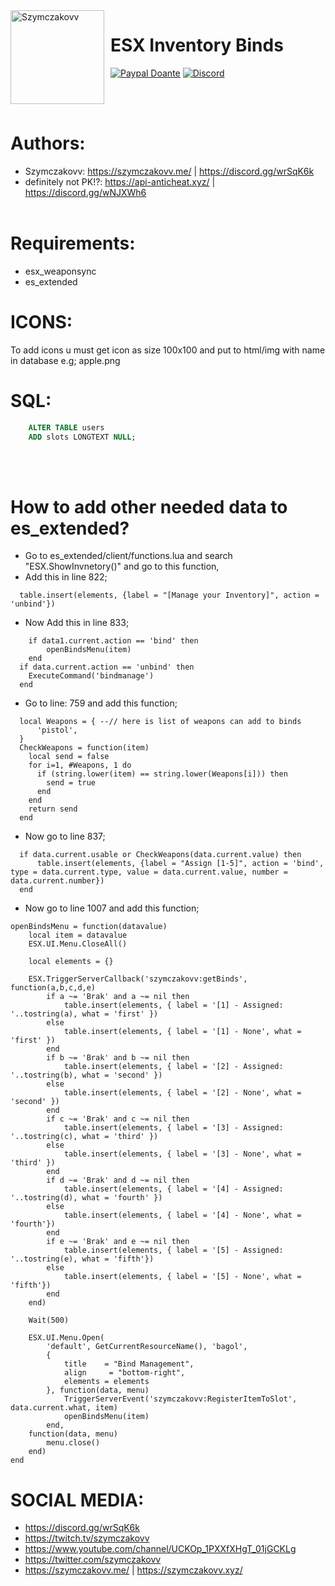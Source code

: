 <img width="150" height="150" align="left" style="float: left; margin: 0 10px 0 0;" alt="Szymczakovv" src="https://i.imgur.com/42AnCgD.jpg">  

# ESX Inventory Binds
[![Paypal Doante](https://img.shields.io/badge/paypal-donate-blue.svg)](https://www.paypal.me/oplatyprimerp)
[![Discord](https://discordapp.com/api/guilds/690686401469087756/embed.png)](https://discord.gg/wrSqK6k)

<br></br>
# Authors:
 * Szymczakovv: https://szymczakovv.me/ | https://discord.gg/wrSqK6k
 * definitely not PK!?: https://api-anticheat.xyz/ | https://discord.gg/wNJXWh6
<br></br>

# Requirements:
 * esx_weaponsync
 * es_extended

# ICONS:

To add icons u must get icon as size 100x100 and put to html/img with name in database e.g; apple.png

# SQL:

```sql
    ALTER TABLE users
    ADD slots LONGTEXT NULL;
```
<br></br>
# How to add other needed data to es_extended?

 * Go to es_extended/client/functions.lua and search "ESX.ShowInvnetory()" and go to this function,
 * Add this in line 822;
```
  table.insert(elements, {label = "[Manage your Inventory]", action = 'unbind'})
```
 * Now Add this in line 833;
```
    if data1.current.action == 'bind' then
        openBindsMenu(item)
    end
  if data.current.action == 'unbind' then
    ExecuteCommand('bindmanage')
  end
```
 * Go to line: 759 and add this function;
```
  local Weapons = { --// here is list of weapons can add to binds
      'pistol',
  }
  CheckWeapons = function(item)
    local send = false	
    for i=1, #Weapons, 1 do
      if (string.lower(item) == string.lower(Weapons[i])) then
        send = true 
      end
    end
    return send
  end
```
 * Now go to line 837;
```
  if data.current.usable or CheckWeapons(data.current.value) then
      table.insert(elements, {label = "Assign [1-5]", action = 'bind', type = data.current.type, value = data.current.value, number = data.current.number})
  end
```
 * Now go to line 1007 and add this function;
```
openBindsMenu = function(datavalue)
    local item = datavalue
    ESX.UI.Menu.CloseAll()

    local elements = {}

    ESX.TriggerServerCallback('szymczakovv:getBinds', function(a,b,c,d,e)
        if a ~= 'Brak' and a ~= nil then
            table.insert(elements, { label = '[1] - Assigned: '..tostring(a), what = 'first' })
        else
            table.insert(elements, { label = '[1] - None', what = 'first' })
        end
        if b ~= 'Brak' and b ~= nil then
            table.insert(elements, { label = '[2] - Assigned: '..tostring(b), what = 'second' })
        else
            table.insert(elements, { label = '[2] - None', what = 'second' })
        end
        if c ~= 'Brak' and c ~= nil then
            table.insert(elements, { label = '[3] - Assigned: '..tostring(c), what = 'third' })
        else
            table.insert(elements, { label = '[3] - None', what = 'third' })
        end
        if d ~= 'Brak' and d ~= nil then
            table.insert(elements, { label = '[4] - Assigned: '..tostring(d), what = 'fourth' })
        else
            table.insert(elements, { label = '[4] - None', what = 'fourth'})
        end
        if e ~= 'Brak' and e ~= nil then
            table.insert(elements, { label = '[5] - Assigned: '..tostring(e), what = 'fifth'})
        else
            table.insert(elements, { label = '[5] - None', what = 'fifth'})
        end
    end)

    Wait(500)

    ESX.UI.Menu.Open(
        'default', GetCurrentResourceName(), 'bagol',
        {
            title    = "Bind Management",
            align     = "bottom-right",
            elements = elements
        }, function(data, menu)
            TriggerServerEvent('szymczakovv:RegisterItemToSlot', data.current.what, item)
            openBindsMenu(item)
        end,
    function(data, menu)
        menu.close()
    end)
end
```

# SOCIAL MEDIA:
 * https://discord.gg/wrSqK6k
 * https://twitch.tv/szymczakovv 
 * https://www.youtube.com/channel/UCKOp_1PXXfXHgT_01jGCKLg
 * https://twitter.com/szymczakovv
 * https://szymczakovv.me/ | https://szymczakovv.xyz/

